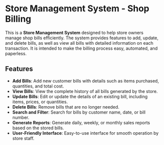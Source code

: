 # Store Management System - Shop Billing

This is a **Store Management System** designed to help store owners manage shop bills efficiently. The system provides features to add, update, and delete bills, as well as view all bills with detailed information on each transaction. It is intended to make the billing process easy, automated, and paperless.

## Features

- **Add Bills**: Add new customer bills with details such as items purchased, quantities, and total cost.
- **View Bills**: View the complete history of all bills generated by the store.
- **Update Bills**: Edit or update the details of an existing bill, including items, prices, or quantities.
- **Delete Bills**: Remove bills that are no longer needed.
- **Search and Filter**: Search for bills by customer name, date, or bill number.
- **Generate Reports**: Generate daily, weekly, or monthly sales reports based on the stored bills.
- **User-Friendly Interface**: Easy-to-use interface for smooth operation by store staff.
